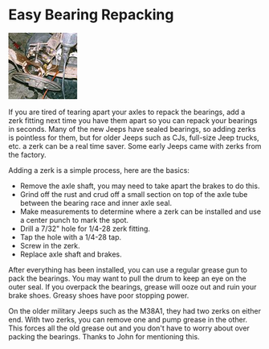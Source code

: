 # Easy Bearing Repacking

![Running the tap through](/images/axle/zerk.jpg)

If you are tired of tearing apart your axles to repack the bearings, add a zerk fitting next time you have them apart so you can repack your bearings in seconds. Many of the new Jeeps have sealed bearings, so adding zerks is pointless for them, but for older Jeeps such as CJs, full-size Jeep trucks, etc. a zerk can be a real time saver. Some early Jeeps came with zerks from the factory.

Adding a zerk is a simple process, here are the basics:

-   Remove the axle shaft, you may need to take apart the brakes to do this.
-   Grind off the rust and crud off a small section on top of the axle tube between the bearing race and inner axle seal.
-   Make measurements to determine where a zerk can be installed and use a center punch to mark the spot.
-   Drill a 7/32\" hole for 1/4-28 zerk fitting.
-   Tap the hole with a 1/4-28 tap.
-   Screw in the zerk.
-   Replace axle shaft and brakes.

After everything has been installed, you can use a regular grease gun to pack the bearings. You may want to pull the drum to keep an eye on the outer seal. If you overpack the bearings, grease will ooze out and ruin your brake shoes. Greasy shoes have poor stopping power.

On the older military Jeeps such as the M38A1, they had two zerks on either end. With two zerks, you can remove one and pump grease in the other. This forces all the old grease out and you don\'t have to worry about over packing the bearings. Thanks to John for mentioning this.
